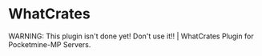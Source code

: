 # WhatCrates
WARNING: This plugin isn't done yet! Don't use it!! | WhatCrates Plugin for Pocketmine-MP Servers.
